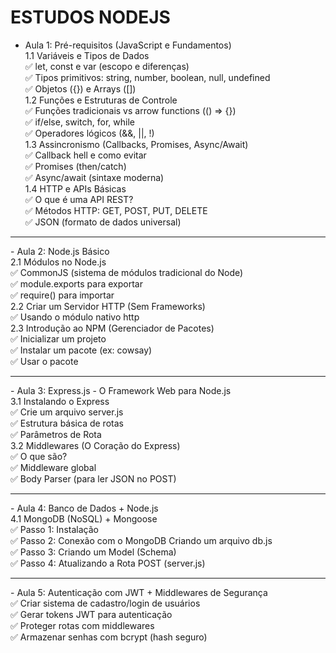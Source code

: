 # ESTUDOS NODEJS

- Aula 1: Pré-requisitos (JavaScript e Fundamentos) <br>
  1.1 Variáveis e Tipos de Dados <br>
    ✅ let, const e var (escopo e diferenças) <br>
    ✅ Tipos primitivos: string, number, boolean, null, undefined <br>
    ✅ Objetos ({}) e Arrays ([]) <br>
  1.2 Funções e Estruturas de Controle <br>
    ✅ Funções tradicionais vs arrow functions (() => {}) <br>
    ✅ if/else, switch, for, while <br>
    ✅ Operadores lógicos (&&, ||, !) <br>
  1.3 Assincronismo (Callbacks, Promises, Async/Await) <br>
    ✅ Callback hell e como evitar <br>
    ✅ Promises (then/catch) <br>
    ✅ Async/await (sintaxe moderna) <br>
  1.4 HTTP e APIs Básicas <br>
    ✅ O que é uma API REST? <br>
    ✅ Métodos HTTP: GET, POST, PUT, DELETE <br>
    ✅ JSON (formato de dados universal) <br>
<hr>
- Aula 2: Node.js Básico <br>
  2.1 Módulos no Node.js <br>
    ✅ CommonJS (sistema de módulos tradicional do Node) <br>
    ✅ module.exports para exportar <br>
    ✅ require() para importar <br>
  2.2 Criar um Servidor HTTP (Sem Frameworks) <br>
    ✅ Usando o módulo nativo http <br>
  2.3 Introdução ao NPM (Gerenciador de Pacotes) <br>
    ✅ Inicializar um projeto <br>
    ✅ Instalar um pacote (ex: cowsay) <br>
    ✅ Usar o pacote <br>
<hr>
- Aula 3: Express.js - O Framework Web para Node.js <br>
  3.1 Instalando o Express <br>
    ✅ Crie um arquivo server.js <br>
    ✅ Estrutura básica de rotas <br>
    ✅ Parâmetros de Rota <br>
  3.2 Middlewares (O Coração do Express) <br>
    ✅ O que são? <br>
    ✅ Middleware global <br>
    ✅ Body Parser (para ler JSON no POST) <br>
<hr>
- Aula 4: Banco de Dados + Node.js <br>
  4.1 MongoDB (NoSQL) + Mongoose <br>
    ✅ Passo 1: Instalação <br>
    ✅ Passo 2: Conexão com o MongoDB Criando um arquivo db.js <br>
    ✅ Passo 3: Criando um Model (Schema) <br>
    ✅ Passo 4: Atualizando a Rota POST (server.js) <br>
<hr>
- Aula 5: Autenticação com JWT + Middlewares de Segurança <br>
    ✅ Criar sistema de cadastro/login de usuários <br>
    ✅ Gerar tokens JWT para autenticação <br>
    ✅ Proteger rotas com middlewares <br>
    ✅ Armazenar senhas com bcrypt (hash seguro) <br>




